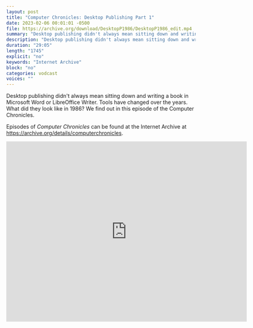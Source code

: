 ```yaml
---
layout: post
title: "Computer Chronicles: Desktop Publishing Part 1"
date: 2023-02-06 00:01:01 -0500
file: https://archive.org/download/DesktopP1986/DesktopP1986_edit.mp4
summary: "Desktop publishing didn't always mean sitting down and writing a book in Microsoft Word or LibreOffice Writer.  Tools have changed over the years.  What did they look like in 1986?  We find out in this episode of the Computer Chronicles."
description: "Desktop publishing didn't always mean sitting down and writing a book in Microsoft Word or LibreOffice Writer.  Tools have changed over the years.  What did they look like in 1986?  We find out in this episode of the Computer Chronicles."
duration: "29:05"
length: "1745"
explicit: "no" 
keywords: "Internet Archive"
block: "no" 
categories: vodcast
voices: ""
---
```


Desktop publishing didn't always mean sitting down and writing a book in Microsoft Word or LibreOffice Writer.  Tools have changed over the years.  What did they look like in 1986?  We find out in this episode of the Computer Chronicles.

Episodes of *Computer Chronicles* can be found at the Internet Archive at <https://archive.org/details/computerchronicles>.

<iframe src="https://archive.org/embed/DesktopP1986" width="640" height="480" frameborder="0" webkitallowfullscreen="true" mozallowfullscreen="true" allowfullscreen></iframe>
